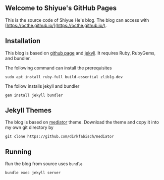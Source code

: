 ## Welcome to Shiyue's GitHub Pages

This is the source code of Shiyue He's blog.
The blog can access with [https://octhe.github.io/](https://octhe.github.io/).

## Installation

This blog is based on [github page](https://pages.github.com/) and [jekyll](https://jekyllrb.com/).
It requires Ruby, RubyGems, and bundler.

The following command can install the prerequisites

    sudo apt install ruby-full build-essential zlib1g-dev

The follow installs jekyll and bundler

    gem install jekyll bundler

## Jekyll Themes

The blog is based on [mediator](https://jekyllthemes.io/theme/mediator) theme.
Download the theme and copy it into my own git directory by

    git clone https://github.com/dirkfabisch/mediator

## Running

Run the blog from source uses `bundle`

    bundle exec jekyll server
